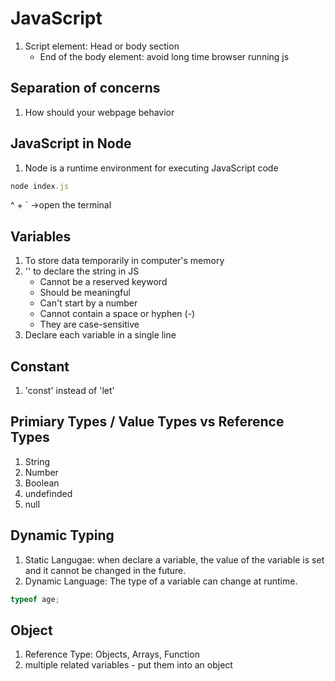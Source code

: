 # JavaScript

1. Script element:
   Head or body section
   - End of the body element: avoid long time browser running js

## Separation of concerns

1. How should your webpage behavior

## JavaScript in Node

1. Node is a runtime environment for executing JavaScript code

```javascript
node index.js
```

^ + ` ->open the terminal

## Variables

1. To store data temporarily in computer's memory
2. '' to declare the string in JS
   - Cannot be a reserved keyword
   - Should be meaningful
   - Can't start by a number
   - Cannot contain a space or hyphen (-)
   - They are case-sensitive
3. Declare each variable in a single line

## Constant

1. 'const' instead of 'let'

## Primiary Types / Value Types vs Reference Types

1. String
2. Number
3. Boolean
4. undefinded
5. null

## Dynamic Typing

1. Static Langugae: when declare a variable, the value of the variable is set and it cannot be changed in the future.
2. Dynamic Language: The type of a variable can change at runtime.

```javascript
typeof age;
```

## Object

1. Reference Type: Objects, Arrays, Function
2. multiple related variables - put them into an object
